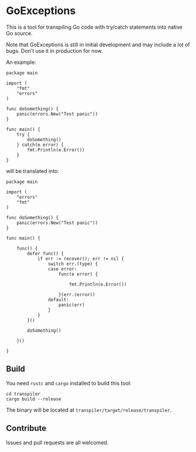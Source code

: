 # GoExceptions

This is a tool for transpiling Go code with try/catch statements into native Go source.

Note that GoExceptions is still in initial development and may include a lot of bugs. Don't use it in production for now.

An example:

    package main

    import (
        "fmt"
        "errors"
    )

    func doSomething() {
        panic(errors.New("Test panic"))
    }

    func main() {
        try {
            doSomething()
        } catch(e error) {
            fmt.Println(e.Error())
        }
    }

will be translated into:

    package main

    import (
        "errors"
        "fmt"
    )

    func doSomething() {
        panic(errors.New("Test panic"))
    }

    func main() {

        func() {
            defer func() {
                if err := recover(); err != nil {
                    switch err.(type) {
                    case error:
                        func(e error) {

                            fmt.Println(e.Error())

                        }(err.(error))
                    default:
                        panic(err)
                    }
                }
            }()

            doSomething()

        }()

    }


## Build

You need `rustc` and `cargo` installed to build this tool:

    cd transpiler
    cargo build --release

The binary will be located at `transpiler/target/release/transpiler`.

## Contribute

Issues and pull requests are all welcomed.
